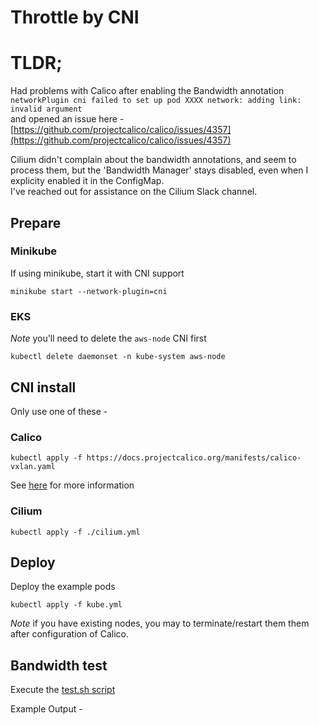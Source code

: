 # Throttle by CNI

# TLDR;

Had problems with Calico after enabling the Bandwidth annotation    
`networkPlugin cni failed to set up pod XXXX network: adding link: invalid argument`  
and opened an issue here -  
[https://github.com/projectcalico/calico/issues/4357](https://github.com/projectcalico/calico/issues/4357)  

Cilium didn't complain about the bandwidth annotations, and seem to process them, but the 'Bandwidth Manager' stays disabled, even when I explicity enabled it in the ConfigMap.  
I've reached out for assistance on the Cilium Slack channel.  

## Prepare 

### Minikube

If using minikube, start it with CNI support  

```
minikube start --network-plugin=cni 
```


### EKS 

*Note* you'll need to delete the `aws-node` CNI first   

```
kubectl delete daemonset -n kube-system aws-node
```

## CNI install

Only use one of these -  

### Calico
```
kubectl apply -f https://docs.projectcalico.org/manifests/calico-vxlan.yaml
```
See [here](https://docs.projectcalico.org/getting-started/kubernetes/managed-public-cloud/eks) for more information

### Cilium 
```
kubectl apply -f ./cilium.yml
```

## Deploy 

Deploy the example pods   

```
kubectl apply -f kube.yml
```

*Note* if you have existing nodes, you may to terminate/restart them them after configuration of Calico.  


## Bandwidth test  

Execute the [test.sh script](../test.sh)  

Example Output - 

```

```

